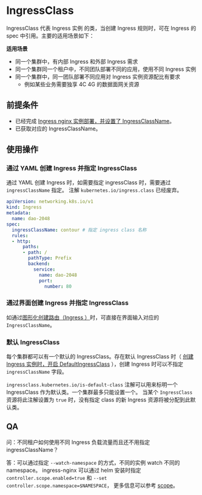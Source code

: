 # IngressClass

IngressClass 代表 Ingress 实例 的类，当创建 Ingress 规则时，可在 Ingress 的 spec 中引用。主要的适用场景如下：

**适用场景**

* 同一个集群中，有内部 Ingress 和外部 Ingress 需求
* 同一个集群同一个租户中，不同团队部署不同的应用，使用不同 Ingress 实例
* 同一个集群中，同一团队部署不同应用对 Ingress 实例资源配比有要求
    * 例如某些业务需要独享 4C 4G 的数据面网关资源

## 前提条件

- 已经完成 [Ingress nginx 实例部署，并设置了 IngressClassName](install.md)。
- 已获取对应的 IngressClassName。

## 使用操作

### 通过 YAML 创建 Ingress 并指定 IngressClass

通过 YAML 创建 Ingress 时，如需要指定 ingressClass 时，需要通过 `ingressClassName` 指定。
注解 `kubernetes.io/ingress.class` 已经废弃。

```yaml
apiVersion: networking.k8s.io/v1
kind: Ingress
metadata:
  name: dao-2048
spec:
  ingressClassName: contour # 指定 ingress class 名称
  rules:
  - http:
      paths:
      - path: /
        pathType: Prefix
        backend:
          service:
            name: dao-2048
            port:
              number: 80
```

### 通过界面创建 Ingress 并指定 IngressClass

如通过[图形化创建路由（Ingress ）](../../../kpanda/07UserGuide/ServicesandRoutes/CreatingIngress.md)时，可直接在界面输入对应的 `IngressClassName`。

### 默认 IngressClass

每个集群都可以有一个默认的 IngressClass。存在默认 IngressClass 时（ [创建 Ingress 实例时，开启 DefaultIngressClass](install.md) ），创建 Ingress 时可以不指定 `ingressClassName` 字段。

`ingressclass.kubernetes.io/is-default-class` 注解可以用来标明一个 IngressClass 作为默认类。一个集群最多只能设置一个。
当某个 `IngressClass` 资源将此注解设置为 `true` 时，没有指定 class 的新 Ingress 资源将被分配到此默认类。

## QA

问：不同租户如何使用不同 Ingress 负载流量而且还不用指定 ingressClassName？

答：可以通过指定 `--watch-namespace` 的方式，不同的实例 watch 不同的 namespace。
ingress-nginx 可以通过 helm 安装时指定 `controller.scope.enabled=true` 和 `--set controller.scope.namespace=$NAMESPACE`，
更多信息可以参考 [scope](https://kubernetes.github.io/ingress-nginx/deploy/#scope)。

